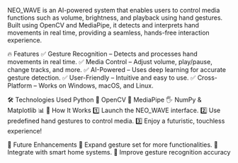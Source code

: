 NEO_WAVE is an AI-powered system that enables users to control media functions such as volume, brightness, and playback using hand gestures. Built using OpenCV and MediaPipe, it detects and interprets hand movements in real time, providing a seamless, hands-free interaction experience.

🔥 Features
✅ Gesture Recognition – Detects and processes hand movements in real time.
✅ Media Control – Adjust volume, play/pause, change tracks, and more.
✅ AI-Powered – Uses deep learning for accurate gesture detection.
✅ User-Friendly – Intuitive and easy to use.
✅ Cross-Platform – Works on Windows, macOS, and Linux.

🛠️ Technologies Used
Python 🐍
OpenCV 👀
MediaPipe 🖐️
NumPy & Matplotlib 📊
🚀 How It Works
1️⃣ Launch the NEO_WAVE interface.
2️⃣ Use predefined hand gestures to control media.
3️⃣ Enjoy a futuristic, touchless experience!

📌 Future Enhancements
🔹 Expand gesture set for more functionalities.
🔹 Integrate with smart home systems.
🔹 Improve gesture recognition accuracy
